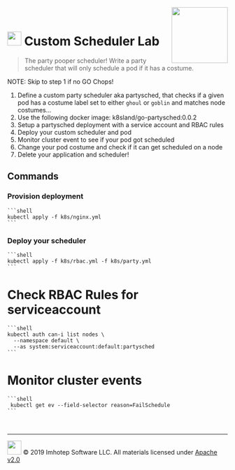 <img src="../assets/k8sland.png" align="right" width="128" height="auto"/>

<br/>

# <img src="../assets/lab.png" width="32" height="auto"/> Custom Scheduler Lab

> The party pooper scheduler! Write a party scheduler that will only schedule
> a pod if it has a costume.

NOTE: Skip to step 1 if no GO Chops!

1. Define a custom party scheduler aka partysched, that checks if a given pod
   has a costume label set to either `ghoul` or `goblin` and matches node costumes...
1. Use the following docker image: k8sland/go-partysched:0.0.2
1. Setup a partysched deployment with a service account and RBAC rules
1. Deploy your custom scheduler and pod
1. Monitor cluster event to see if your pod got scheduled
1. Change your pod costume and check if it can get scheduled on a node
1. Delete your application and scheduler!

## Commands

### Provision deployment

    ```shell
    kubectl apply -f k8s/nginx.yml
    ```

### Deploy your scheduler

    ```shell
    kubectl apply -f k8s/rbac.yml -f k8s/party.yml
    ```

# Check RBAC Rules for serviceaccount

    ```shell
    kubectl auth can-i list nodes \
      --namespace default \
      --as system:serviceaccount:default:partysched
    ```

# Monitor cluster events

    ```shell
     kubectl get ev --field-selector reason=FailSchedule
    ```

<br/>

---
<img src="../assets/imhotep_logo.png" width="32" height="auto"/> © 2019 Imhotep Software LLC.
All materials licensed under [Apache v2.0](http://www.apache.org/licenses/LICENSE-2.0)
